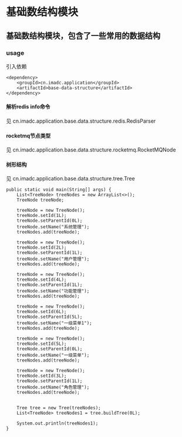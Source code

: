 # 基础数结构模块

## 基础数结构模块，包含了一些常用的数据结构

### usage

引入依赖

~~~
<dependency>
    <groupId>cn.imadc.application</groupId>
    <artifactId>base-data-structure</artifactId>
</dependency>
~~~

#### 解析redis info命令

见 cn.imadc.application.base.data.structure.redis.RedisParser

#### rocketmq节点类型

见 cn.imadc.application.base.data.structure.rocketmq.RocketMQNode

#### 树形结构

见 cn.imadc.application.base.data.structure.tree.Tree
~~~
public static void main(String[] args) {
    List<TreeNode> treeNodes = new ArrayList<>();
    TreeNode treeNode;

    treeNode = new TreeNode();
    treeNode.setId(1L);
    treeNode.setParentId(0L);
    treeNode.setName("系统管理");
    treeNodes.add(treeNode);

    treeNode = new TreeNode();
    treeNode.setId(2L);
    treeNode.setParentId(1L);
    treeNode.setName("用户管理");
    treeNodes.add(treeNode);

    treeNode = new TreeNode();
    treeNode.setId(4L);
    treeNode.setParentId(1L);
    treeNode.setName("功能管理");
    treeNodes.add(treeNode);

    treeNode = new TreeNode();
    treeNode.setId(6L);
    treeNode.setParentId(5L);
    treeNode.setName("一级菜单1");
    treeNodes.add(treeNode);

    treeNode = new TreeNode();
    treeNode.setId(5L);
    treeNode.setParentId(0L);
    treeNode.setName("一级菜单");
    treeNodes.add(treeNode);

    treeNode = new TreeNode();
    treeNode.setId(3L);
    treeNode.setParentId(1L);
    treeNode.setName("角色管理");
    treeNodes.add(treeNode);


    Tree tree = new Tree(treeNodes);
    List<TreeNode> treeNodes1 = tree.buildTree(0L);

    System.out.println(treeNodes1);
}
~~~